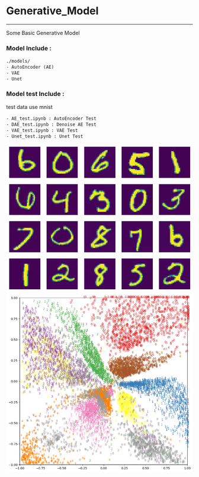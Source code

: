 # Generative_Model
---
Some Basic Generative Model



### Model Include : 
```
./models/
- AutoEncoder (AE)
- VAE
- Unet
```

### Model test Include : 

test data use mnist
```
- AE_test.ipynb : AutoEncoder Test
- DAE_test.ipynb : Denoise AE Test
- VAE_test.ipynb : VAE Test
- Unet_test.ipynb : Unet Test
```

![image](https://github.com/shit6333/Generative_Model/blob/master/imgs/output.png)
![image](https://github.com/shit6333/Generative_Model/blob/master/imgs/latent_space.png)

